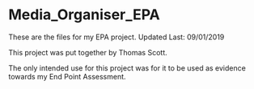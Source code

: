 # Media_Organiser_EPA
These are the files for my EPA project.
Updated Last: 09/01/2019

This project was put together by Thomas Scott. 

The only intended use for this project was for it to be used as evidence towards my End Point Assessment.
